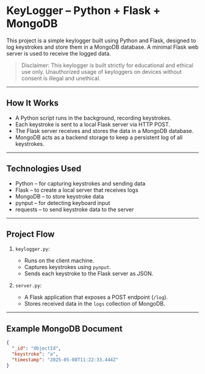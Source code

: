 # KeyLogger – Python + Flask + MongoDB

This project is a simple keylogger built using Python and Flask, designed to log keystrokes and store them in a MongoDB database. A minimal Flask web server is used to receive the logged data.

> Disclaimer: This keylogger is built strictly for educational and ethical use only. Unauthorized usage of keyloggers on devices without consent is illegal and unethical.

---

## How It Works

- A Python script runs in the background, recording keystrokes.
- Each keystroke is sent to a local Flask server via HTTP POST.
- The Flask server receives and stores the data in a MongoDB database.
- MongoDB acts as a backend storage to keep a persistent log of all keystrokes.

---

## Technologies Used

- Python – for capturing keystrokes and sending data
- Flask – to create a local server that receives logs
- MongoDB – to store keystroke data
- pynput – for detecting keyboard input
- requests – to send keystroke data to the server

---

## Project Flow

1. `keylogger.py`:
   - Runs on the client machine.
   - Captures keystrokes using `pynput`.
   - Sends each keystroke to the Flask server as JSON.

2. `server.py`:
   - A Flask application that exposes a POST endpoint (`/log`).
   - Stores received data in the `logs` collection of MongoDB.

---

## Example MongoDB Document

```json
{
  "_id": "ObjectId",
  "keystroke": "a",
  "timestamp": "2025-05-08T11:22:33.444Z"
}


